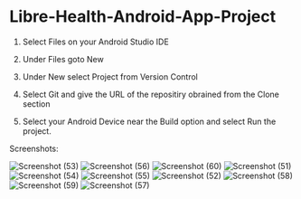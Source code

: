 # Libre-Health-Android-App-Project

1) Select Files on your Android Studio IDE

2) Under Files goto New

3) Under New select Project from Version Control

4) Select Git and give the URL of the repositiry obrained from the Clone section

5) Select your Android Device near the Build option and select Run the project.

Screenshots:

![Screenshot (53)](https://user-images.githubusercontent.com/54114888/77370236-7a1d3080-6d86-11ea-967f-3a83a2cc8f65.png)         ![Screenshot (56)](https://user-images.githubusercontent.com/54114888/77370341-ac2e9280-6d86-11ea-822d-c85d7548fbab.png) ![Screenshot (60)](https://user-images.githubusercontent.com/54114888/77370358-b6e92780-6d86-11ea-92a1-c26dd2c7d14c.png)  ![Screenshot (51)](https://user-images.githubusercontent.com/54114888/77370371-be103580-6d86-11ea-92ae-0ae4419d3091.png)  ![Screenshot (54)](https://user-images.githubusercontent.com/54114888/77370396-c8caca80-6d86-11ea-9870-62b46946b318.png)  ![Screenshot (55)](https://user-images.githubusercontent.com/54114888/77370421-d4b68c80-6d86-11ea-810a-6601d83b8455.png)  ![Screenshot (52)](https://user-images.githubusercontent.com/54114888/77370426-da13d700-6d86-11ea-8d60-ad9c948a3b26.png)  ![Screenshot (58)](https://user-images.githubusercontent.com/54114888/77370436-df712180-6d86-11ea-9350-13692e046bf2.png)  ![Screenshot (59)](https://user-images.githubusercontent.com/54114888/77370444-e5670280-6d86-11ea-929e-e3cd44fea702.png)  ![Screenshot (57)](https://user-images.githubusercontent.com/54114888/77370455-ebf57a00-6d86-11ea-9afa-47b4fcd94110.png)
